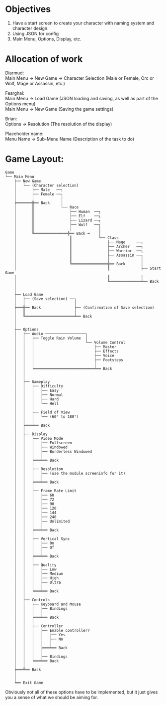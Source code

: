 # Objectives
1.  Have a start screen to create your character with naming system and character design.
2.  Using JSON for config
3.  Main Menu, Options, Display, etc.

# Allocation of work

Diarmud:
<br>
Main Menu -> New Game -> Character Selection (Male or Female, Orc or Wolf, Mage or Assassin, etc.)

Fearghal:
<br>
Main Menu -> Load Game (JSON loading and saving, as well as part of the Options menu)
<br>
Main Menu -> New Game (Saving the game settings)

Brian:
<br>
Options -> Resolution (The resolution of the display)

Placeholder name:
<br>
Menu Name -> Sub-Menu Name (Description of the task to do)
# Game Layout:

<pre><code>Game
└── Main Menu
    ├── New Game
    │   └── (Character selection)
    │       ├── Male   ──┐
    │       ├── Female ──┐
    │       │            │
    ╞═══════╬══ Back     │
    │       ║            └── Race
    │       ║                ├── Human  ──┐
    │       ║                ├── Elf    ──┐
    │       ║                ├── Lizard ──┐
    │       ║                ├── Wolf   ──┐
    │       ║                │            │
    │       ╚═══════════════╬══ Back ═    │
    │                        ║            └── Class
    │                        ║                ├── Mage     ──┐
    │                        ║                ├── Archer   ──┐
    │                        ║                ├── Warrior  ──┐
    │                        ║                ├── Assassin ──┐
    │                        ║                │              │
    │                        ╚════════════════╬══ Back       │
    │                                         ║              ├── Start Game
    │                                         ║              │
    │                                         ╚══════════════╧══ Back                         
    │
    │
    ├── Load Game
    │   ├── (Save selection) ──┐
    │   │                      │
    ╞═══╬══ Back               ├── (Confirmation of Save selection)
    │   ║                      │                         
    │   ╚══════════════════════╧══ Back       
    │
    │
    ├── Options
    │   ├── Audio ──────────────────┐
    │   │   ├── Toggle Rain Volume  │
    │   │   │                       └── Volume Control
    │   │   │                           ├── Master
    │   │   │                           ├── Effects
    │   │   │                           ├── Voice
    │   │   │                           ├── Footsteps
    │   │   │                           │
    │   │   ╘═══════════════════════════╧══ Back  
    │   │
    │   │    
    │   ├── Gameplay
    │   │   ├── Difficulty
    │   │   │   ├── Easy
    │   │   │   ├── Normal
    │   │   │   ├── Hard
    │   │   │   └── Hell
    │   │   │
    │   │   ├── Field of View
    │   │   │   └── (60° to 180°)
    │   │   │
    │   ╞═══╧══ Back
    │   │
    │   ├── Display
    │   │   ├── Video Mode
    │   │   │   ├── Fullscreen
    │   │   │   ├── Windowed
    │   │   │   ├── Borderless Windowed
    │   │   │   │
    │   │   ╞═══╧══ Back
    │   │   │
    │   │   ├── Resolution
    │   │   │   ├── (use the module screeninfo for it)
    │   │   │   │
    │   │   ╞═══╧══ Back
    │   │   │
    │   │   ├── Frame Rate Limit
    │   │   │   ├── 60
    │   │   │   ├── 72
    │   │   │   ├── 90
    │   │   │   ├── 120
    │   │   │   ├── 144
    │   │   │   ├── 240
    │   │   │   ├── Unlimited
    │   │   │   │
    │   │   ╞═══╧══ Back   
    │   │   │
    │   │   ├── Vertical Sync
    │   │   │   ├── On
    │   │   │   ├── Of
    │   │   │   │
    │   │   ╞═══╧══ Back
    │   │   │
    │   │   ├── Quality
    │   │   │   ├── Low
    │   │   │   ├── Medium
    │   │   │   ├── High
    │   │   │   ├── Ultra
    │   │   │   │
    │   │   ╘═══╧══ Back
    │   │
    │   ├── Controls
    │   │   ├── Keyboard and Mouse
    │   │   │   ├── Bindings
    │   │   │   │
    │   │   ╞═══╧══ Back
    │   │   │
    │   │   ├── Controller
    │   │   │   ├── Enable controller?
    │   │   │   │   ├── Yes
    │   │   │   │   ├── No
    │   │   │   │   │
    │   │   │   ╞═══╧══ Back
    │   │   │   │
    │   │   │   ├── Bindings
    │   │   ╘═══╧══ Back                
    │   │ 
    ╞═══╩══ Back
    │ 
    │
    ╘══ Exit Game
</code></pre>


Obviously not all of these options have to be implemented, but it just gives you a sense of what we should be 
aiming for.